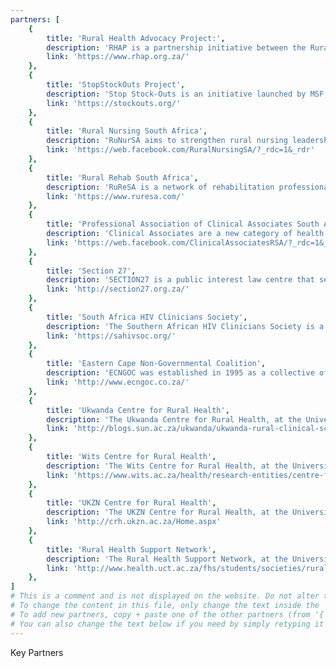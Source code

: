 ```yaml
---
partners: [
    {
        title: 'Rural Health Advocacy Project:',
        description: 'RHAP is a partnership initiative between the Rural Doctors Association of Southern Africa (RuDASA), the Wits Centre for Rural Health (WCRH) and Section27, incorporating the AIDS Law Project. RHAP’s work revolves around the constitutional right of rural and remote communities to have equitable access to comprehensive, quality health care. The RHAP aims to facilitate self-advocacy, generate debate, monitor implementation of health policies in rural areas, and influence pro-equity decision-making that is in tune with local rural realities.',
        link: 'https://www.rhap.org.za/'
    },
    {
        title: 'StopStockOuts Project',
        description: 'Stop Stock-Outs is an initiative launched by MSF, the RHAP, RuDASA, SA HIV Clinician’s Society, SECTION27 and the TAC. The objective is to assist the thousands of health care users whose lives remain threatened by essential medication stock outs. The project crowdsources stock out reports from patients, healthcare workers and sentinel surveyors, mapping the reported cases and tracking specific issues. All reports are escalated through the supply chain and resolution sought through the direct engagement of civil society with accountable government individuals and entities.',
        link: 'https://stockouts.org/'
    },
    {
        title: 'Rural Nursing South Africa',
        description: 'RuNurSA aims to strengthen rural nursing leadership to influence change and improve rural health equitable access and quality nursing care in South Africa.',
        link: 'https://web.facebook.com/RuralNursingSA/?_rdc=1&_rdr'
    },
    {
        title: 'Rural Rehab South Africa',
        description: 'RuReSA is a network of rehabilitation professionals who are passionate about supporting and developing rural services. Members have the chance to input on policy and best practice models, give and receive personal and professional support, work with universities to promote rural-friendly curricula and encourage students to go rural. ',
        link: 'https://www.ruresa.com/'
    },
    {
        title: 'Professional Association of Clinical Associates South Africa',
        description: 'Clinical Associates are a new category of health care professionals who will help in the improvement of the health care system and well-being of communities in South Africa. This profession was introduced as one of the government’s strategy to achieve its solution in strengthening health care in South Africa. PACASA was formed to make sure voices of Clinical Associates are heard.',
        link: 'https://web.facebook.com/ClinicalAssociatesRSA/?_rdc=1&_rdr'
    },
    {
        title: 'Section 27',
        description: 'SECTION27 is a public interest law centre that seeks to influence, develop and use the law to protect, promote and advance human rights. Their activities include research, advocacy and legal action to change the socio-economic conditions that undermine human dignity and development, prevent poor people from reaching their full potential and lead to the spread of diseases that have a disproportionate impact on vulnerable and marginalised people.',
        link: 'http://section27.org.za/'
    },
    {
        title: 'South Africa HIV Clinicians Society',
        description: 'The Southern African HIV Clinicians Society is a membership organisation of over 3 000 health care workers with an interest in HIV. The Society’s mission is to promote evidence-based, quality HIV healthcare in Southern Africa. The Society’s membership includes doctors, nurses, pharmacists and other health care professionals working in the field of HIV.',
        link: 'https://sahivsoc.org/'
    },
    {
        title: 'Eastern Cape Non-Governmental Coalition',
        description: 'ECNGOC was established in 1995 as a collective of non-governmental, faith and community based organizations, in the Eastern Cape, committed to changing conditions for the worst affected in South Africa. The ECNGOC is recognised as the most representative structure of the development sector in the Eastern Cape Province. It plays a significant advocacy role in many consultative stakeholder forums and government-led development structures and processes.',
        link: 'http://www.ecngoc.co.za/'
    },
    {
        title: 'Ukwanda Centre for Rural Health',
        description: 'The Ukwanda Centre for Rural Health, at the University of Stellenbosch, coordinates and supports training and research initiatives in rural and underserved communities.',
        link: 'http://blogs.sun.ac.za/ukwanda/ukwanda-rural-clinical-school/'
    },
    {
        title: 'Wits Centre for Rural Health',
        description: 'The Wits Centre for Rural Health, at the University of the Witwatersrand, focuses on Nurturing rural students, Undergraduate Education, Postgraduate Education and Training, Development of primary health care, Research, Contribution to policy and the Clinical Associates programme',
        link: 'https://www.wits.ac.za/health/research-entities/centre-for-rural-health/'
    },
    {
        title: 'UKZN Centre for Rural Health',
        description: 'The UKZN Centre for Rural Health, at the University of Kwazulu-Natal, works to improve the health of rural communities through research, capacity building and advocacy.',
        link: 'http://crh.ukzn.ac.za/Home.aspx'
    },
    {
        title: 'Rural Health Support Network',
        description: 'The Rural Health Support Network, at the University of Cape Town, aims to recruit and retain healthcare workers in rural communities, both by recruiting students from rural communities and by also arranging placements of UCT health science students in rural health facilities to promote their interest in rural healthcare.',
        link: 'http://www.health.uct.ac.za/fhs/students/societies/ruralnetwork'
    },
]
# This is a comment and is not displayed on the website. Do not alter this text between hashes(#). 
# To change the content in this file, only change the text inside the ''. 
# To add new partners, copy + paste one of the other partners (from '{' to '},' ) and change the text inside the ''. 
# You can also change the text below if you need by simply retyping it as normal (like you would in any text/word document).
---
```


Key Partners